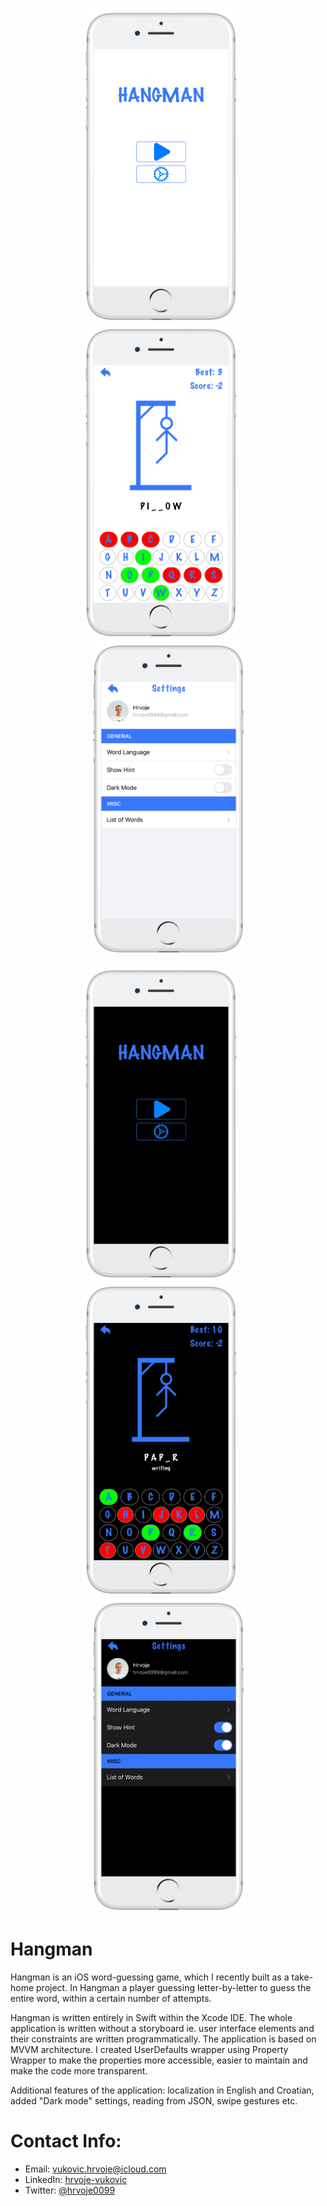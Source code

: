 <p align="center">
<img src="screenshots/screen01.png" width="250"  title="Hangman">&nbsp;&nbsp;&nbsp;&nbsp;&nbsp;&nbsp;<img src="screenshots/screen02.png" width="250" title="Hangman">&nbsp;&nbsp;&nbsp;&nbsp;&nbsp;&nbsp;<img src="screenshots/screen03.png" width="250" title="Hangman">
</p>
<p align="center">
<img src="screenshots/screen04.png" width="250" title="Hangman">&nbsp;&nbsp;&nbsp;&nbsp;&nbsp;&nbsp;<img src="screenshots/screen05.png" width="250" title="Hangman">&nbsp;&nbsp;&nbsp;&nbsp;&nbsp;&nbsp;<img src="screenshots/screen06.png" width="250" title="Hangman">
</p>

# Hangman
Hangman is an iOS word-guessing game, which I recently built as a take-home project. In Hangman a player guessing letter-by-letter to guess the entire word, within a certain number of attempts.

Hangman is written entirely in Swift within the Xcode IDE. The whole application is written without a storyboard ie. user interface elements and their constraints are written programmatically. The application is based on MVVM architecture. I created UserDefaults wrapper using Property Wrapper to make the properties more accessible, easier to maintain and make the code more transparent.

Additional features of the application: localization in English and Croatian, added "Dark mode" settings, reading from JSON, swipe gestures etc.

# Contact Info:

- Email: vukovic.hrvoje@icloud.com
- LinkedIn: [hrvoje-vukovic](https://www.linkedin.com/in/hrvoje-vuković-08117b74)
- Twitter: [@hrvoje0099](https://twitter.com/hrvoje0099)

